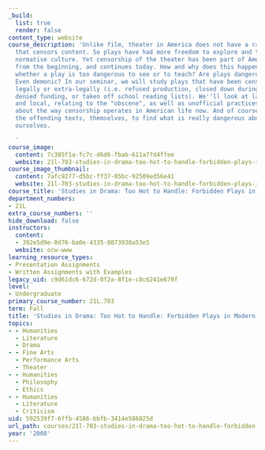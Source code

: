 ```yaml
---
_build:
  list: true
  render: false
content_type: website
course_description: 'Unlike film, theater in America does not have a ratings board
  that censors content. So plays have had more freedom to explore and to transgress
  normative culture. Yet censorship of the theater has been part of American culture
  from the beginning, and continues today. How and why does this happen, and who decides
  whether a play is too dangerous to see or to teach? Are plays dangerous? Sinful?
  Even demonic? In our seminar, we will study plays that have been censored, either
  legally or extra-legally (i.e. refused production, closed down during production,
  denied funding, or taken off school reading lists). We''ll look at laws, both national
  and local, relating to the "obscene", as well as unofficial practices, and think
  about the way censorship operates in American life now. And of course we will study
  the offending texts, themselves, to find what is really dangerous about them, for
  ourselves.

  '
course_image:
  content: 7c305f1a-fc7c-d6d6-fbab-611a7fd4ffee
  website: 21l-703-studies-in-drama-too-hot-to-handle-forbidden-plays-in-modern-america-fall-2008
course_image_thumbnail:
  content: 7afc9277-d5bc-ff37-05bc-92509ed56e41
  website: 21l-703-studies-in-drama-too-hot-to-handle-forbidden-plays-in-modern-america-fall-2008
course_title: 'Studies in Drama: Too Hot to Handle: Forbidden Plays in Modern America'
department_numbers:
- 21L
extra_course_numbers: ''
hide_download: false
instructors:
  content:
  - 392e5d9e-0d76-ba0e-4335-8073938a53e5
  website: ocw-www
learning_resource_types:
- Presentation Assignments
- Written Assignments with Examples
legacy_uid: c9d61dc6-672d-0f2a-8f1e-c8c6241e679f
level:
- Undergraduate
primary_course_number: 21L.703
term: Fall
title: 'Studies in Drama: Too Hot to Handle: Forbidden Plays in Modern America'
topics:
- - Humanities
  - Literature
  - Drama
- - Fine Arts
  - Performance Arts
  - Theater
- - Humanities
  - Philosophy
  - Ethics
- - Humanities
  - Literature
  - Criticism
uid: 592539f7-6ffb-4586-bbfb-3414e586025d
url_path: courses/21l-703-studies-in-drama-too-hot-to-handle-forbidden-plays-in-modern-america-fall-2008
year: '2008'
---
```

